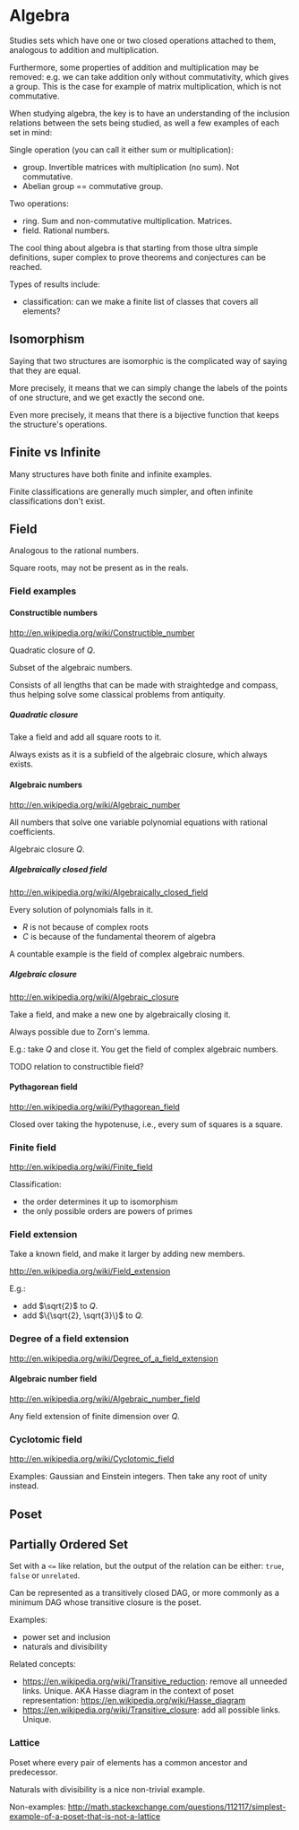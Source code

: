 # Algebra

Studies sets which have one or two closed operations attached to them, analogous to addition and multiplication.

Furthermore, some properties of addition and multiplication may be removed: e.g. we can take addition only without commutativity, which gives a group. This is the case for example of matrix multiplication, which is not commutative.

When studying algebra, the key is to have an understanding of the inclusion relations between the sets being studied, as well a few examples of each set in mind:

Single operation (you can call it either sum or multiplication):

- group. Invertible matrices with multiplication (no sum). Not commutative.
- Abelian group == commutative group.

Two operations:

- ring. Sum and non-commutative multiplication. Matrices.
- field. Rational numbers.

The cool thing about algebra is that starting from those ultra simple definitions, super complex to prove theorems and conjectures can be reached.

Types of results include:

- classification: can we make a finite list of classes that covers all elements?

## Isomorphism

Saying that two structures are isomorphic is the complicated way of saying that they are equal.

More precisely, it means that we can simply change the labels of the points of one structure, and we get exactly the second one.

Even more precisely, it means that there is a bijective function that keeps the structure's operations.

## Finite vs Infinite

Many structures have both finite and infinite examples.

Finite classifications are generally much simpler, and often infinite classifications don't exist.

## Field

Analogous to the rational numbers.

Square roots, may not be present as in the reals.

### Field examples

#### Constructible numbers

<http://en.wikipedia.org/wiki/Constructible_number>

Quadratic closure of $Q$.

Subset of the algebraic numbers.

Consists of all lengths that can be made with straightedge and compass, thus helping solve some classical problems from antiquity.

##### Quadratic closure

Take a field and add all square roots to it.

Always exists as it is a subfield of the algebraic closure, which always exists.

#### Algebraic numbers

<http://en.wikipedia.org/wiki/Algebraic_number>

All numbers that solve one variable polynomial equations with rational coefficients.

Algebraic closure $Q$.

##### Algebraically closed field

<http://en.wikipedia.org/wiki/Algebraically_closed_field>

Every solution of polynomials falls in it.

- $R$ is not because of complex roots
- $C$ is because of the fundamental theorem of algebra

A countable example is the field of complex algebraic numbers.

##### Algebraic closure

<http://en.wikipedia.org/wiki/Algebraic_closure>

Take a field, and make a new one by algebraically closing it.

Always possible due to Zorn's lemma.

E.g.: take $Q$ and close it. You get the field of complex algebraic numbers.

TODO relation to constructible field?

#### Pythagorean field

<http://en.wikipedia.org/wiki/Pythagorean_field>

Closed over taking the hypotenuse, i.e., every sum of squares is a square.

### Finite field

<http://en.wikipedia.org/wiki/Finite_field>

Classification:

- the order determines it up to isomorphism
- the only possible orders are powers of primes

### Field extension

Take a known field, and make it larger by adding new members.

<http://en.wikipedia.org/wiki/Field_extension>

E.g.:

- add $\sqrt{2}$ to $Q$.
- add $\{\sqrt{2}, \sqrt{3}\}$ to $Q$.

### Degree of a field extension

<http://en.wikipedia.org/wiki/Degree_of_a_field_extension>

#### Algebraic number field

<http://en.wikipedia.org/wiki/Algebraic_number_field>

Any field extension of finite dimension over $Q$.

### Cyclotomic field

<http://en.wikipedia.org/wiki/Cyclotomic_field>

Examples: Gaussian and Einstein integers. Then take any root of unity instead.

## Poset

## Partially Ordered Set

Set with a `<=` like relation, but the output of the relation can be either: `true`, `false` or `unrelated`.

Can be represented as a transitively closed DAG, or more commonly as a minimum DAG whose transitive closure is the poset.

Examples:

- power set and inclusion
- naturals and divisibility

Related concepts:

- <https://en.wikipedia.org/wiki/Transitive_reduction>: remove all unneeded links. Unique. AKA Hasse diagram in the context of poset representation: <https://en.wikipedia.org/wiki/Hasse_diagram>
- <https://en.wikipedia.org/wiki/Transitive_closure>: add all possible links. Unique.

### Lattice

Poset where every pair of elements has a common ancestor and predecessor.

Naturals with divisibility is a nice non-trivial example.

Non-examples: <http://math.stackexchange.com/questions/112117/simplest-example-of-a-poset-that-is-not-a-lattice>
